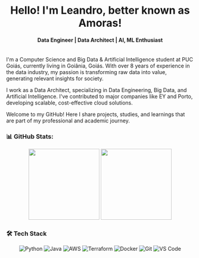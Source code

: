<h1 align="center"> Hello! I'm Leandro, better known as Amoras!</h1>
<h4 align="center">Data Engineer | Data Architect | AI, ML Enthusiast</h4>
<br />
I'm a Computer Science and Big Data & Artificial Intelligence student at PUC Goiás, currently living in Goiânia, Goiás. With over 8 years of experience in the data industry, my passion is transforming raw data into value, generating relevant insights for society.

I work as a Data Architect, specializing in Data Engineering, Big Data, and Artificial Intelligence. I've contributed to major companies like EY and Porto, developing scalable, cost-effective cloud solutions.

Welcome to my GitHub! Here I share projects, studies, and learnings that are part of my professional and academic journey.
<br />

### 📊 GitHub Stats:

<div align="center">
    <img height="190" src="https://github-profile-summary-cards.vercel.app/api/cards/profile-details?username=amorasavellar&theme=dracula">
    <img height="190" src="https://github-readme-stats-sigma-five.vercel.app/api/top-langs/?username=amorasavellar&show_icons=true&theme=merko&layout=donut" style="max-width: 100%;">
</div>

### 🛠️ Tech Stack

<div align="center">
    <img src="https://img.shields.io/badge/Python-FFD43B?style=for-the-badge&logo=python&logoColor=white" alt="Python">
    <img src="https://img.shields.io/badge/java-%23ED8B00.svg?style=for-the-badge&logo=openjdk&logoColor=white" alt="Java">
    <img src="https://img.shields.io/badge/Amazon_AWS-FF9900?style=for-the-badge&logo=amazonaws&logoColor=white" alt="AWS">
    <img src="https://img.shields.io/badge/Terraform-7B42BC?style=for-the-badge&logo=terraform&logoColor=white" alt="Terraform">
    <img src="https://img.shields.io/badge/Docker-2CA5E0?style=for-the-badge&logo=docker&logoColor=white" alt="Docker">
    <img src="https://img.shields.io/badge/GIT-E44C30?style=for-the-badge&logo=git&logoColor=white" alt="Git">
    <img src="https://img.shields.io/badge/Vscode-007ACC?style=for-the-badge&logo=visual-studio-code&logoColor=white" alt="VS Code">
</div>